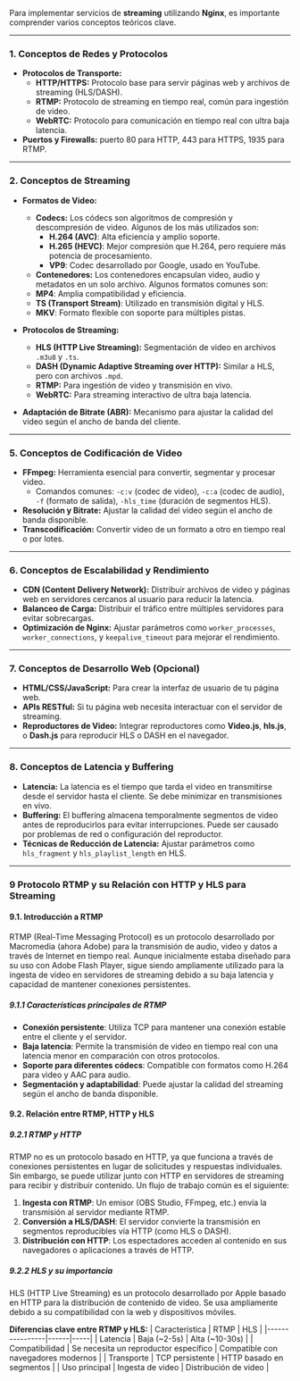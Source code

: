 Para implementar servicios de **streaming** utilizando **Nginx**, es importante comprender varios conceptos teóricos clave. 

---

### 1. **Conceptos de Redes y Protocolos**
   - **Protocolos de Transporte:**
     - **HTTP/HTTPS:** Protocolo base para servir páginas web y archivos de streaming (HLS/DASH).
     - **RTMP:** Protocolo de streaming en tiempo real, común para ingestión de video.
     - **WebRTC:** Protocolo para comunicación en tiempo real con ultra baja latencia.
   - **Puertos y Firewalls:** puerto 80 para HTTP, 443 para HTTPS, 1935 para RTMP.

---

### 2. **Conceptos de Streaming**
   - **Formatos de Video:**
     - **Codecs:** 
      Los códecs son algoritmos de compresión y descompresión de video. Algunos de los más utilizados son:
         - **H.264 (AVC)**: Alta eficiencia y amplio soporte.
         - **H.265 (HEVC)**: Mejor compresión que H.264, pero requiere más potencia de procesamiento.
         - **VP9**: Codec desarrollado por Google, usado en YouTube.
     - **Contenedores:** 
      Los contenedores encapsulan video, audio y metadatos en un solo archivo. Algunos formatos comunes son:
      - **MP4**: Amplia compatibilidad y eficiencia.
      - **TS (Transport Stream)**: Utilizado en transmisión digital y HLS.
      - **MKV**: Formato flexible con soporte para múltiples pistas.

   - **Protocolos de Streaming:**
     - **HLS (HTTP Live Streaming):** Segmentación de video en archivos `.m3u8` y `.ts`.
     - **DASH (Dynamic Adaptive Streaming over HTTP):** Similar a HLS, pero con archivos `.mpd`.
     - **RTMP:** Para ingestión de video y transmisión en vivo.
     - **WebRTC:** Para streaming interactivo de ultra baja latencia.
   - **Adaptación de Bitrate (ABR):** Mecanismo para ajustar la calidad del video según el ancho de banda del cliente.

---



### 5. **Conceptos de Codificación de Video**
   - **FFmpeg:** Herramienta esencial para convertir, segmentar y procesar video.
     - Comandos comunes: `-c:v` (codec de video), `-c:a` (codec de audio), `-f` (formato de salida), `-hls_time` (duración de segmentos HLS).
   - **Resolución y Bitrate:** Ajustar la calidad del video según el ancho de banda disponible.
   - **Transcodificación:** Convertir video de un formato a otro en tiempo real o por lotes.

---

### 6. **Conceptos de Escalabilidad y Rendimiento**
   - **CDN (Content Delivery Network):** Distribuir archivos de video y páginas web en servidores cercanos al usuario para reducir la latencia.
   - **Balanceo de Carga:** Distribuir el tráfico entre múltiples servidores para evitar sobrecargas.
   - **Optimización de Nginx:** Ajustar parámetros como `worker_processes`, `worker_connections`, y `keepalive_timeout` para mejorar el rendimiento.

---

### 7. **Conceptos de Desarrollo Web (Opcional)**
   - **HTML/CSS/JavaScript:** Para crear la interfaz de usuario de tu página web.
   - **APIs RESTful:** Si tu página web necesita interactuar con el servidor de streaming.
   - **Reproductores de Video:** Integrar reproductores como **Video.js**, **hls.js**, o **Dash.js** para reproducir HLS o DASH en el navegador.

---

### 8. **Conceptos de Latencia y Buffering**
   - **Latencia:** La latencia es el tiempo que tarda el video en transmitirse desde el servidor hasta el cliente. Se debe minimizar en transmisiones en vivo.
   - **Buffering:** El buffering almacena temporalmente segmentos de video antes de reproducirlos para evitar interrupciones. Puede ser causado por problemas de red o configuración del reproductor.
   - **Técnicas de Reducción de Latencia:** Ajustar parámetros como `hls_fragment` y `hls_playlist_length` en HLS.

---

### 9 **Protocolo RTMP y su Relación con HTTP y HLS para Streaming**

#### 9.1. Introducción a RTMP

RTMP (Real-Time Messaging Protocol) es un protocolo desarrollado por Macromedia (ahora Adobe) para la transmisión de audio, video y datos a través de Internet en tiempo real. Aunque inicialmente estaba diseñado para su uso con Adobe Flash Player, sigue siendo ampliamente utilizado para la ingesta de video en servidores de streaming debido a su baja latencia y capacidad de mantener conexiones persistentes.

##### 9.1.1 Características principales de RTMP
- **Conexión persistente**: Utiliza TCP para mantener una conexión estable entre el cliente y el servidor.
- **Baja latencia**: Permite la transmisión de video en tiempo real con una latencia menor en comparación con otros protocolos.
- **Soporte para diferentes códecs**: Compatible con formatos como H.264 para video y AAC para audio.
- **Segmentación y adaptabilidad**: Puede ajustar la calidad del streaming según el ancho de banda disponible.

#### 9.2. Relación entre RTMP, HTTP y HLS

##### 9.2.1 RTMP y HTTP
RTMP no es un protocolo basado en HTTP, ya que funciona a través de conexiones persistentes en lugar de solicitudes y respuestas individuales. Sin embargo, se puede utilizar junto con HTTP en servidores de streaming para recibir y distribuir contenido. Un flujo de trabajo común es el siguiente:
1. **Ingesta con RTMP**: Un emisor (OBS Studio, FFmpeg, etc.) envía la transmisión al servidor mediante RTMP.
2. **Conversión a HLS/DASH**: El servidor convierte la transmisión en segmentos reproducibles vía HTTP (como HLS o DASH).
3. **Distribución con HTTP**: Los espectadores acceden al contenido en sus navegadores o aplicaciones a través de HTTP.

##### 9.2.2 HLS y su importancia
HLS (HTTP Live Streaming) es un protocolo desarrollado por Apple basado en HTTP para la distribución de contenido de video. Se usa ampliamente debido a su compatibilidad con la web y dispositivos móviles.

**Diferencias clave entre RTMP y HLS:**
| Característica  | RTMP | HLS |
|----------------|------|-----|
| Latencia | Baja (~2-5s) | Alta (~10-30s) |
| Compatibilidad | Se necesita un reproductor específico | Compatible con navegadores modernos |
| Transporte | TCP persistente | HTTP basado en segmentos |
| Uso principal | Ingesta de video | Distribución de video |
